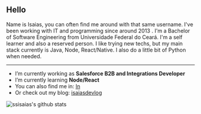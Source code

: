 ## Hello

Name is Isaias, you can often find me around with that same username. I've been working with IT and programming since around 2013 . I'm a Bachelor of Software Engineering from Universidade Federal do Ceará.
I'm a self learner and also a reserved person. I like trying new techs, but my main stack currently is Java, Node, React/Native. I also do a little bit of Python when needed.

---

- I’m currently working as **Salesforce B2B and Integrations Developer**
- I’m currently learning **Node/React**
- You can also find me in:
  [In](https://linkedin.com/in/isaias-silva-91500167)
- Or check out my blog: [isaiasdevlog](https://isaiasdevlog.com)

![ssisaias's github stats](https://github-readme-stats.vercel.app/api?username=ssisaias&show_icons=true&hide_border=true)
